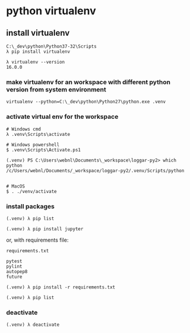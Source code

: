 # python virtualenv

## install virtualenv

```
C:\_dev\python\Python37-32\Scripts
λ pip install virtualenv
```

```
λ virtualenv --version
16.0.0
```

### make virtualenv for an workspace with different python version from system environment

```
virtualenv --python=C:\_dev\python\Python27\python.exe .venv
```

### activate virtual env for the workspace

```
# Windows cmd
λ .venv\Scripts\activate

# Windows powershell
$ .venv\Scripts\Activate.ps1

(.venv) PS C:\Users\webnl\Documents\_workspace\loggar-py2> which python
/c/Users/webnl/Documents/_workspace/loggar-py2/.venv/Scripts/python


# MacOS
$ . ./venv/activate
```

### install packages

```
(.venv) λ pip list

(.venv) λ pip install jupyter
```

or, with requirements file:

`requirements.txt`

```
pytest
pylint
autopep8
future
```

```
(.venv) λ pip install -r requirements.txt

(.venv) λ pip list
```

### deactivate

```
(.venv) λ deactivate
```
